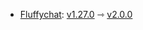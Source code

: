 * [Fluffychat](https://github.com/krille-chan/fluffychat): [v1.27.0](https://github.com/krille-chan/fluffychat/releases/tag/v1.27.0) ⇾ [v2.0.0](https://github.com/krille-chan/fluffychat/releases/tag/v2.0.0)
